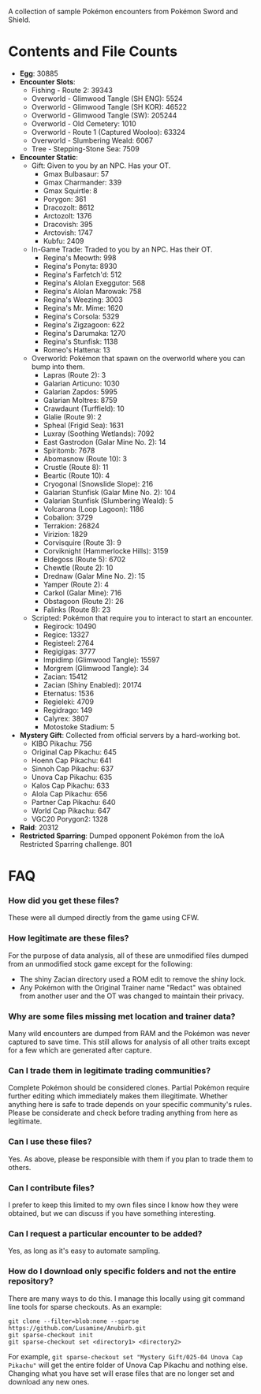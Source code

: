 A collection of sample Pokémon encounters from Pokémon Sword and Shield.

# Contents and File Counts
* **Egg**: 30885
* **Encounter Slots**:
    * Fishing - Route 2: 39343
    * Overworld - Glimwood Tangle (SH ENG): 5524
    * Overworld - Glimwood Tangle (SH KOR): 46522
    * Overworld - Glimwood Tangle (SW): 205244
    * Overworld - Old Cemetery: 1010
    * Overworld - Route 1 (Captured Wooloo): 63324
    * Overworld - Slumbering Weald: 6067
    * Tree - Stepping-Stone Sea: 7509
* **Encounter Static**:
    * Gift: Given to you by an NPC. Has your OT.
        * Gmax Bulbasaur: 57
        * Gmax Charmander: 339
        * Gmax Squirtle: 8
        * Porygon: 361
        * Dracozolt: 8612
        * Arctozolt: 1376
        * Dracovish: 395
        * Arctovish: 1747
        * Kubfu: 2409
    * In-Game Trade: Traded to you by an NPC. Has their OT.
        * Regina's Meowth: 998
        * Regina's Ponyta: 8930
        * Regina's Farfetch'd: 512
        * Regina's Alolan Exeggutor: 568
        * Regina's Alolan Marowak: 758
        * Regina's Weezing: 3003
        * Regina's Mr. Mime: 1620
        * Regina's Corsola: 5329
        * Regina's Zigzagoon: 622
        * Regina's Darumaka: 1270
        * Regina's Stunfisk: 1138
        * Romeo's Hattena: 13
    * Overworld: Pokémon that spawn on the overworld where you can bump into them.
        * Lapras (Route 2): 3
        * Galarian Articuno: 1030
        * Galarian Zapdos: 5995
        * Galarian Moltres: 8759
        * Crawdaunt (Turffield): 10
        * Glalie (Route 9): 2
        * Spheal (Frigid Sea): 1631
        * Luxray (Soothing Wetlands): 7092
        * East Gastrodon (Galar Mine No. 2): 14
        * Spiritomb: 7678
        * Abomasnow (Route 10): 3
        * Crustle (Route 8): 11
        * Beartic (Route 10): 4
        * Cryogonal (Snowslide Slope): 216
        * Galarian Stunfisk (Galar Mine No. 2): 104
        * Galarian Stunfisk (Slumbering Weald): 5
        * Volcarona (Loop Lagoon): 1186
        * Cobalion: 3729
        * Terrakion: 26824
        * Virizion: 1829
        * Corvisquire (Route 3): 9
        * Corviknight (Hammerlocke Hills): 3159
        * Eldegoss (Route 5): 6702
        * Chewtle (Route 2): 10
        * Drednaw (Galar Mine No. 2): 15
        * Yamper (Route 2): 4
        * Carkol (Galar Mine): 716
        * Obstagoon (Route 2): 26
        * Falinks (Route 8): 23
    * Scripted: Pokémon that require you to interact to start an encounter.
        * Regirock: 10490
        * Regice: 13327
        * Registeel: 2764
        * Regigigas: 3777
        * Impidimp (Glimwood Tangle): 15597
        * Morgrem (Glimwood Tangle): 34
        * Zacian: 15412
        * Zacian (Shiny Enabled): 20174
        * Eternatus: 1536
        * Regieleki: 4709
        * Regidrago: 149
        * Calyrex: 3807
        * Motostoke Stadium: 5
* **Mystery Gift**: Collected from official servers by a hard-working bot.
    * KIBO Pikachu: 756
    * Original Cap Pikachu: 645
	* Hoenn Cap Pikachu: 641
	* Sinnoh Cap Pikachu: 637
	* Unova Cap Pikachu: 635
	* Kalos Cap Pikachu: 633
	* Alola Cap Pikachu: 656
	* Partner Cap Pikachu: 640
	* World Cap Pikachu: 647
    * VGC20 Porygon2: 1328
* **Raid**: 20312
* **Restricted Sparring**: Dumped opponent Pokémon from the IoA Restricted Sparring challenge. 801

# FAQ

### How did you get these files?  
These were all dumped directly from the game using CFW.

### How legitimate are these files?  
For the purpose of data analysis, all of these are unmodified files dumped from an unmodified stock game except for the following:  
* The shiny Zacian directory used a ROM edit to remove the shiny lock.
* Any Pokémon with the Original Trainer name "Redact" was obtained from another user and the OT was changed to maintain their privacy.

### Why are some files missing met location and trainer data?  
Many wild encounters are dumped from RAM and the Pokémon was never captured to save time. This still allows for analysis of all other traits except for a few which are generated after capture.

### Can I trade them in legitimate trading communities?  
Complete Pokémon should be considered clones. Partial Pokémon require further editing which immediately makes them illegitimate. Whether anything here is safe to trade depends on your specific community's rules. Please be considerate and check before trading anything from here as legitimate.

### Can I use these files?  
Yes. As above, please be responsible with them if you plan to trade them to others.

### Can I contribute files?  
I prefer to keep this limited to my own files since I know how they were obtained, but we can discuss if you have something interesting.

### Can I request a particular encounter to be added?  
Yes, as long as it's easy to automate sampling.

### How do I download only specific folders and not the entire repository?  
There are many ways to do this. I manage this locally using git command line tools for sparse checkouts.  As an example:  
```
git clone --filter=blob:none --sparse https://github.com/Lusamine/Anubirb.git
git sparse-checkout init
git sparse-checkout set <directory1> <directory2>
```
For example, `git sparse-checkout set "Mystery Gift/025-04 Unova Cap Pikachu"` will get the entire folder of Unova Cap Pikachu and nothing else. Changing what you have set will erase files that are no longer set and download any new ones.
